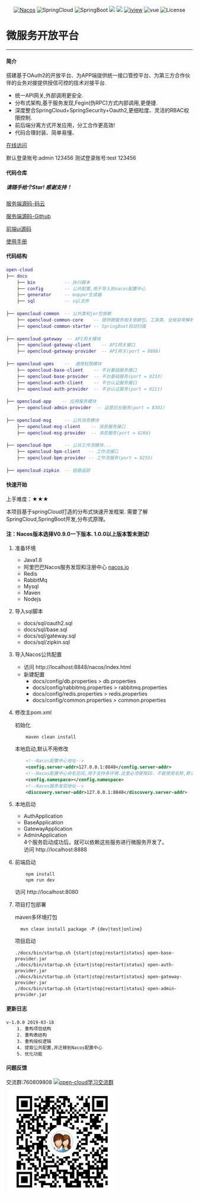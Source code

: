 <p align="center">
  <a target="_blank" href="https://nacos.io/en-us/"><img src="https://img.shields.io/badge/Nacos-0.2.1-blue.svg" alt="Nacos"></a>
  <a><img src="https://img.shields.io/badge/Spring%20Cloud-%20Finchley.SR2-brightgreen.svg" alt="SpringCloud"></a>
  <a><img src="https://img.shields.io/badge/Spring%20Boot-2.0.8-brightgreen.svg" alt="SpringBoot"></a>
  <a><img src="https://img.shields.io/badge/Redis-orange.svg"></a>
  <a><img src="https://img.shields.io/badge/RabbitMq-orange.svg"></a>
  <a target="_blank" href="https://www.iviewui.com/docs/guide/install"><img src="https://img.shields.io/badge/iview-3.1.3-brightgreen.svg?style=flat-square" alt="iview"></a>
  <a><img src="https://img.shields.io/badge/vue-2.5.10-brightgreen.svg?style=flat-square" alt="vue"></a>
  <a><img src="https://img.shields.io/npm/l/express.svg" alt="License"></a>
</p>  

# 微服务开放平台

---
#### 简介
搭建基于OAuth2的开放平台、为APP端提供统一接口管控平台、为第三方合作伙伴的业务对接提供授信可控的技术对接平台.
+ 统一API网关,外部调用更安全.
+ 分布式架构,基于服务发现,Fegin(伪RPC)方式内部调用,更便捷.
+ 深度整合SpringCloud+SpringSecurity+Oauth2,更细粒度、灵活的RBAC权限控制.
+ 前后端分离方式开发应用，分工合作更高效!
+ 代码合理封装、简单易懂、   

<a target="_blank" href="http://39.106.187.125/admin">在线访问</a>
  
默认登录账号:admin 123456
测试登录账号:test 123456

#### 代码仓库

##### 请随手给个Star! 感谢支持！

<a target="_blank" href="https://gitee.com/liuyadu">服务端源码-码云</a>  

<a target="_blank" href="https://github.com/liuyadu/">服务端源码-Github</a>  

<a target="_blank" href="https://gitee.com/liuyadu/open-admin-ui">前端ui源码</a>

<a target="_blank" href="https://gitee.com/liuyadu/open-cloud/wikis/pages">使用手册</a>  


#### 代码结构
``` lua
open-cloud
├── docs
    ├── bin           -- 执行脚本  
    ├── config        -- 公共配置,用于导入到nacos配置中心   
    ├── generator     -- mapper生成器  
    ├── sql           -- sql文件
    
├── opencloud-common  -- 公共类和jar包依赖
    ├── opencloud-common-core    -- 提供微服务相关依赖包、工具类、全局异常解析等...
    ├── opencloud-common-starter -- SpringBoot自动扫描
    
├── opencloud-gateway  -- API网关模块
    ├── opencloud-gateway-client    -- API网关接口
    ├── opencloud-gateway-provider  -- API网关(port = 8888)  
    
├── opencloud-upms    --  通用权限模块
    ├── opencloud-base-client    -- 平台基础服务接口
    ├── opencloud-base-provider  -- 平台基础服务(port = 8233)  
    ├── opencloud-auth-client    -- 平台认证服务接口
    ├── opencloud-auth-provider  -- 平台认证服务(port = 8211)  
    
├── opencloud-app    -- 应用服务模块
    ├── opencloud-admin-provider  -- 运营后台服务(port = 8301)  

├── opencloud-msg     -- 公共消息模块 
    ├── opencloud-msg-client    -- 消息服务接口
    ├── opencloud-msg-provider  -- 消息服务(port = 8266)  
    
├── opencloud-bpm     -- 公共工作流模块...  
    ├── opencloud-bpm-client   -- 工作流接口
    ├── opencloud-bpm-provider -- 工作流服务(port = 8255)
    
├── opencloud-zipkin  -- 链路追踪 
```

#### 快速开始
上手难度：★★★

本项目基于springCloud打造的分布式快速开发框架. 需要了解SpringCloud,SpringBoot开发,分布式原理。

#### 注：Nacos版本选择V0.9.0一下版本. 1.0.0以上版本暂未测试!

1. 准备环境
    + Java1.8
    + 阿里巴巴Nacos服务发现和注册中心 <a href="https://nacos.io/zh-cn/">nacos.io</a>
    + Redis
    + RabbitMq
    + Mysql
    + Maven
    + Nodejs
   
2. 导入sql脚本
    + docs/sql/oauth2.sql
    + docs/sql/base.sql
    + docs/sql/gateway.sql
    + docs/sql/zipkin.sql
    
3. 导入Nacos公共配置
    + 访问 http://localhost:8848/nacos/index.html 
    + 新建配置 
        + docs/config/db.properties  > db.properties
        + docs/config/rabbitmq.properties > rabbitmq.properties
        + docs/config/redis.properties > redis.properties
        + docs/config/common.properties  > common.properties
        
4. 修改主pom.xml  

    初始化
    ``` bush
        maven clean install
    ```
    本地启动,默认不用修改
    ``` xml
        <!--Nacos配置中心地址-->
        <config.server-addr>127.0.0.1:8848</config.server-addr>
        <!--Nacos配置中心命名空间,用于支持多环境.这里必须使用ID，不能使用名称,默认为空-->
        <config.namespace></config.namespace>
        <!--Nacos服务发现地址-->
        <discovery.server-addr>127.0.0.1:8848</discovery.server-addr>
    ```
    
5. 本地启动
     + AuthApplication
     + BaseApplication
     + GatewayApplication
     + AdminApplication   
   4个服务启动成功后。就可以依赖这些服务进行微服务开发了。  
   访问 http://localhost:8888
     
6. 前端启动
    ```bush
        npm install 
        npm run dev
    ``` 
    访问 http://localhost:8080
    
7. 项目打包部署  

     maven多环境打包
   ```bush
     mvn clean install package -P {dev|test|online}
   ```
    项目启动
    ```bush
    ./docs/bin/startup.sh {start|stop|restart|status} open-base-provider.jar
    ./docs/bin/startup.sh {start|stop|restart|status} open-auth-provider.jar
    ./docs/bin/startup.sh {start|stop|restart|status} open-gateway-provider.jar
    ./docs/bin/startup.sh {start|stop|restart|status} open-admin-provider.jar
    ```
#### 更新日志
    v-1.0.0 2019-03-18
        1. 重构项目结构
        2. 重构表结构
        3. 重构授权逻辑
        4. 提取公共配置,并迁移到Nacos配置中心
        5. 优化功能
#### 问题反馈 
交流群:760809808  <a target="_blank" href="//shang.qq.com/wpa/qunwpa?idkey=b45f53bc72df5935af588df50a0f651285020356d1daa05f90ee3fb95a0607c9"><img  border="0" src="http://pub.idqqimg.com/wpa/images/group.png" alt="open-cloud学习交流群" title="open-cloud学习交流群"></a>  
![760809808](/docs/1548831206525.png)  

